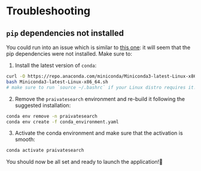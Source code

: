 # Troubleshooting

## `pip` dependencies not installed

You could run into an issue which is similar to [this one](https://github.com/AstraBert/PrAIvateSearch/issues/13): it will seem that the pip dependencies were not installed. Make sure to:

1. Install the latest version of `conda`:

```bash
curl -O https://repo.anaconda.com/miniconda/Miniconda3-latest-Linux-x86_64.sh
bash Miniconda3-latest-Linux-x86_64.sh
# make sure to run `source ~/.bashrc` if your Linux distro requires it!
```

2. Remove the `praivatesearch` environment and re-build it following the suggested installation:

```bash
conda env remove -n praivatesearch
conda env create -f conda_environment.yaml
```

3. Activate the conda environment and make sure that the activation is smooth:

```bash
conda activate praivatesearch
```

You should now be all set and ready to launch the application!🎉